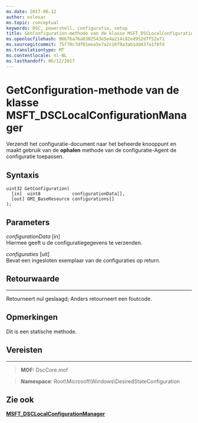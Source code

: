 ```yaml
---
ms.date: 2017-06-12
author: eslesar
ms.topic: conceptual
keywords: DSC, powershell, configuratie, setup
title: GetConfiguration-methode van de klasse MSFT_DSCLocalConfigurationManager
ms.openlocfilehash: 96676a76a0302543e5e4a214c82ed952d7f52a71
ms.sourcegitcommit: 75f70c7df01eea5e7a2c16f9a3ab1dd437a1f8fd
ms.translationtype: MT
ms.contentlocale: nl-NL
ms.lasthandoff: 06/12/2017
---
```

# <a name="getconfiguration-method-of-the-msftdsclocalconfigurationmanager-class"></a>GetConfiguration-methode van de klasse MSFT_DSCLocalConfigurationManager

Verzendt het configuratie-document naar het beheerde knooppunt en maakt gebruik van de **ophalen** methode van de configuratie-Agent de configuratie toepassen.

<a name="syntax"></a>Syntaxis
------

```mof
uint32 GetConfiguration(
  [in]  uint8            configurationData[],
  [out] OMI_BaseResource configurations[]
);
```

<a name="parameters"></a>Parameters
----------

*configurationData* \[in\]  
Hiermee geeft u de configuratiegegevens te verzenden.

*configuraties* \[uit\]  
Bevat een ingesloten exemplaar van de configuraties op return.

## <a name="return-value"></a>Retourwaarde
------------

Retourneert nul geslaagd; Anders retourneert een foutcode.

## <a name="remarks"></a>Opmerkingen

Dit is een statische methode.

## <a name="requirements"></a>Vereisten
------------
>**MOF:** DscCore.mof

>**Namespace**: Root\Microsoft\Windows\DesiredStateConfiguration


## <a name="see-also"></a>Zie ook


[**MSFT_DSCLocalConfigurationManager**](msft-dsclocalconfigurationmanager.md)
 

 



